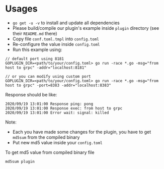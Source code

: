 # Usages

- `go get -u -v` to install and update all dependencies
- Please build/compile our plugin's example inside `plugin` directory (see their `README.md` there)
- Copy file `conf.toml.tmpl` into `config.toml`
- Re-configure the value inside `config.toml`
- Run this example using:

```
// default port using 8181
GOPLUGIN_DIR=<path/to/your/config.toml> go run -race *.go -msg="from host to grpc" -addr="localhost:8181"

// or you can modify using custom port
GOPLUGIN_DIR=<path/to/your/config.toml> go run -race *.go -msg="from host to grpc" -port=8383 -addr="localhost:8383"
```

Response should be like:

```
2020/09/19 13:01:00 Response ping: pong
2020/09/19 13:01:00 Response exec: from host to grpc
2020/09/19 13:01:00 Error wait: signal: killed
```

Note:

- Each you have made some changes for the plugin, you have to get `md5sum` from the compiled binary
- Put new md5 value inside your `config.toml`

To get md5 value from compiled binary file

```
md5sum plugin
```
